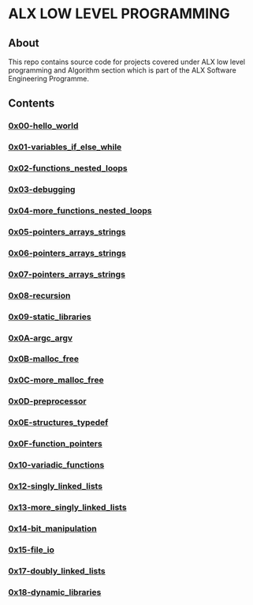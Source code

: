 # ALX LOW LEVEL PROGRAMMING

## About 
This repo contains source code for projects covered under ALX low level programming and Algorithm section which  is part of the ALX Software Engineering Programme.

## Contents

### [0x00-hello_world](https://github.com/j88moja-code/alx-low_level_programming/tree/main/0x00-hello_world)
### [0x01-variables_if_else_while](https://github.com/j88moja-code/alx-low_level_programming/tree/main/0x01-variables_if_else_while)
### [0x02-functions_nested_loops](https://github.com/j88moja-code/alx-low_level_programming/tree/main/0x02-functions_nested_loops)
### [0x03-debugging](https://github.com/j88moja-code/alx-low_level_programming/tree/main/0x03-debugging)
### [0x04-more_functions_nested_loops](https://github.com/j88moja-code/alx-low_level_programming/tree/main/0x04-more_functions_nested_loops)
### [0x05-pointers_arrays_strings](https://github.com/j88moja-code/alx-low_level_programming/tree/main/0x05-pointers_arrays_strings)
### [0x06-pointers_arrays_strings](https://github.com/j88moja-code/alx-low_level_programming/tree/main/0x06-pointers_arrays_strings)
### [0x07-pointers_arrays_strings](https://github.com/j88moja-code/alx-low_level_programming/tree/main/0x07-pointers_arrays_strings)
### [0x08-recursion](https://github.com/j88moja-code/alx-low_level_programming/tree/main/0x08-recursion)
### [0x09-static_libraries](https://github.com/j88moja-code/alx-low_level_programming/tree/main/0x09-static_libraries)
### [0x0A-argc_argv](https://github.com/j88moja-code/alx-low_level_programming/tree/main/0x0A-argc_argv)
### [0x0B-malloc_free](https://github.com/j88moja-code/alx-low_level_programming/tree/main/0x0B-malloc_free)
### [0x0C-more_malloc_free](https://github.com/j88moja-code/alx-low_level_programming/tree/main0x0C-more_malloc_free)
### [0x0D-preprocessor](https://github.com/j88moja-code/alx-low_level_programming/tree/main/0x0D-preprocessor)
### [0x0E-structures_typedef](https://github.com/j88moja-code/alx-low_level_programming/tree/main/0x0E-structures_typedef)
### [0x0F-function_pointers](https://github.com/j88moja-code/alx-low_level_programming/tree/main/0x0F-function_pointers)
### [0x10-variadic_functions](https://github.com/j88moja-code/alx-low_level_programming/tree/main/0x10-variadic_functions)
### [0x12-singly_linked_lists](https://github.com/j88moja-code/alx-low_level_programming/tree/main/0x12-singly_linked_lists)
### [0x13-more_singly_linked_lists](https://github.com/j88moja-code/alx-low_level_programming/tree/main/0x13-more_singly_linked_lists)
### [0x14-bit_manipulation](https://github.com/j88moja-code/alx-low_level_programming/tree/main/0x14-bit_manipulation)
### [0x15-file_io](https://github.com/j88moja-code/alx-low_level_programming/tree/main/0x15-file_io)
### [0x17-doubly_linked_lists](https://github.com/j88moja-code/alx-low_level_programming/tree/main/0x17-doubly_linked_lists)
### [0x18-dynamic_libraries](https://github.com/j88moja-code/alx-low_level_programming/tree/main/0x18-dynamic_libraries)
